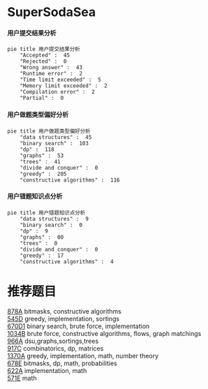 # SuperSodaSea

<!-- tabs:start -->



#### **用户提交结果分析**

```mermaid
pie title 用户提交结果分析
    "Accepted" :  45
    "Rejected" :  0
    "Wrong answer" :  43
    "Runtime error" :  2
    "Time limit exceeded" :  5
    "Memory limit exceeded" :  2
    "Compilation error" :  2
    "Partial" :  0
```

#### **用户做题类型偏好分析**

```mermaid
pie title 用户做题类型偏好分析
    "data structures" :  45
    "binary search" :  103
    "dp" :  118
    "graphs" :  53
    "trees" :  41
    "divide and conquer" :  0
    "greedy" :  205
    "constructive algorithms" :  116
```
#### **用户错题知识点分析**

```mermaid
pie title 用户错题知识点分析
    "data structures" :  9
    "binary search" :  0
    "dp" :  9
    "graphs" :  00
    "trees" :  0
    "divide and conquer" :  0
    "greedy" :  17
    "constructive algorithms" :  4
```



<!-- tabs:end -->
# 推荐题目
[878A](https://codeforces.com/contest/878/problem/A)		bitmasks,
                        constructive algorithms		  
[545D](https://codeforces.com/contest/545/problem/D)		greedy,
                        implementation,
                        sortings		  
[670D1](https://codeforces.com/contest/670D/problem/1)		binary search,
                        brute force,
                        implementation		  
[1034B](https://codeforces.com/contest/1034/problem/B)		brute force,
                        constructive algorithms,
                        flows,
                        graph matchings		  
[966A](https://codeforces.com/contest/966/problem/A)		dsu,graphs,sortings,trees		  
[917C](https://codeforces.com/contest/917/problem/C)		combinatorics,
                        dp,
                        matrices		  
[1370A](https://codeforces.com/contest/1370/problem/A)		greedy,
                        implementation,
                        math,
                        number theory		  
[678E](https://codeforces.com/contest/678/problem/E)		bitmasks,
                        dp,
                        math,
                        probabilities		  
[622A](https://codeforces.com/contest/622/problem/A)		implementation,
                        math		  
[571E](https://codeforces.com/contest/571/problem/E)		math		  
